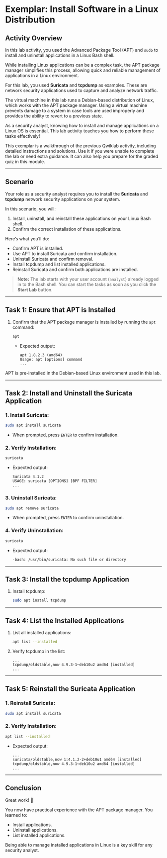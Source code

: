 
# Exemplar: Install Software in a Linux Distribution

## Activity Overview
In this lab activity, you used the Advanced Package Tool (APT) and `sudo` to install and uninstall applications in a Linux Bash shell.

While installing Linux applications can be a complex task, the APT package manager simplifies this process, allowing quick and reliable management of applications in a Linux environment.

For this lab, you used **Suricata** and **tcpdump** as examples. These are network security applications used to capture and analyze network traffic.

The virtual machine in this lab runs a Debian-based distribution of Linux, which works with the APT package manager. Using a virtual machine prevents damage to a system in case tools are used improperly and provides the ability to revert to a previous state.

As a security analyst, knowing how to install and manage applications on a Linux OS is essential. This lab activity teaches you how to perform these tasks effectively!

This exemplar is a walkthrough of the previous Qwiklab activity, including detailed instructions and solutions. Use it if you were unable to complete the lab or need extra guidance. It can also help you prepare for the graded quiz in this module.

---

## Scenario
Your role as a security analyst requires you to install the **Suricata** and **tcpdump** network security applications on your system. 

In this scenario, you will:
1. Install, uninstall, and reinstall these applications on your Linux Bash shell.
2. Confirm the correct installation of these applications.

Here’s what you’ll do:
- Confirm APT is installed.
- Use APT to install Suricata and confirm installation.
- Uninstall Suricata and confirm removal.
- Install tcpdump and list installed applications.
- Reinstall Suricata and confirm both applications are installed.

> **Note:** The lab starts with your user account (`analyst`) already logged in to the Bash shell. You can start the tasks as soon as you click the **Start Lab** button.

---

## Task 1: Ensure that APT is Installed
1. Confirm that the APT package manager is installed by running the `apt` command:
   ```bash
   apt
   ```
   - Expected output:
     ```plaintext
     apt 1.8.2.3 (amd64)
     Usage: apt [options] command
     ...
     ```

APT is pre-installed in the Debian-based Linux environment used in this lab.

---

## Task 2: Install and Uninstall the Suricata Application
### 1. Install Suricata:
   ```bash
   sudo apt install suricata
   ```
   - When prompted, press `ENTER` to confirm installation.

### 2. Verify Installation:
   ```bash
   suricata
   ```
   - Expected output:
     ```plaintext
     Suricata 4.1.2
     USAGE: suricata [OPTIONS] [BPF FILTER]
     ...
     ```

### 3. Uninstall Suricata:
   ```bash
   sudo apt remove suricata
   ```
   - When prompted, press `ENTER` to confirm uninstallation.

### 4. Verify Uninstallation:
   ```bash
   suricata
   ```
   - Expected output:
     ```plaintext
     -bash: /usr/bin/suricata: No such file or directory
     ```

---

## Task 3: Install the tcpdump Application
1. Install tcpdump:
   ```bash
   sudo apt install tcpdump
   ```

---

## Task 4: List the Installed Applications
1. List all installed applications:
   ```bash
   apt list --installed
   ```
2. Verify tcpdump in the list:
   ```plaintext
   ...
   tcpdump/oldstable,now 4.9.3-1~deb10u2 amd64 [installed]
   ...
   ```

---

## Task 5: Reinstall the Suricata Application
### 1. Reinstall Suricata:
   ```bash
   sudo apt install suricata
   ```

### 2. Verify Installation:
   ```bash
   apt list --installed
   ```
   - Expected output:
     ```plaintext
     ...
     suricata/oldstable,now 1:4.1.2-2+deb10u1 amd64 [installed]
     tcpdump/oldstable,now 4.9.3-1~deb10u2 amd64 [installed]
     ...
     ```

---

## Conclusion
Great work! 🎉

You now have practical experience with the APT package manager. You learned to:
- Install applications.
- Uninstall applications.
- List installed applications.

Being able to manage installed applications in Linux is a key skill for any security analyst.
